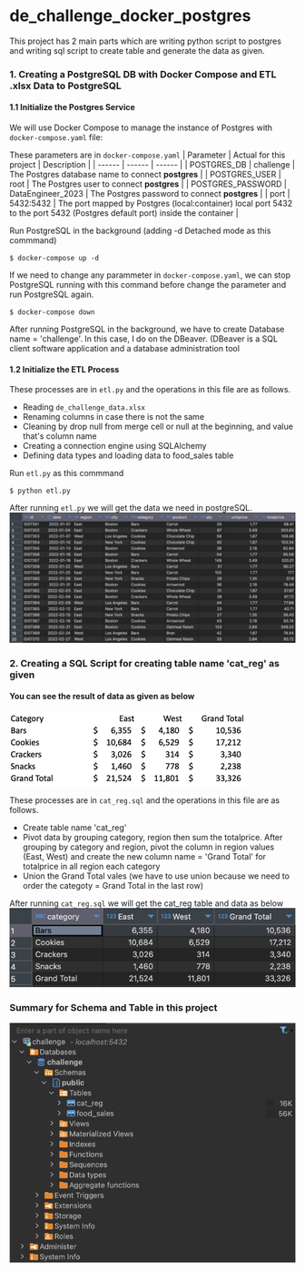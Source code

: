# de_challenge_docker_postgres
This project has 2 main parts which are writing python script to postgres and writing sql script to create table and generate the data as given.

### 1. Creating a PostgreSQL DB with Docker Compose and ETL .xlsx Data to PostgreSQL
#### 1.1 Initialize the Postgres Service
We will use Docker Compose to manage the instance of Postgres with `docker-compose.yaml` file:

These parameters are in `docker-compose.yaml`
| Parameter | Actual for this project | Description |
| ------ | ------ | ------ |
| POSTGRES_DB | challenge | The Postgres database name to connect **postgres** |
| POSTGRES_USER | root | The Postgres user to connect **postgres** |
| POSTGRES_PASSWORD | DataEngineer_2023 | The Postgres password to connect **postgres** |
| port | 5432:5432 | The port mapped by Postgres (local:container) local port 5432 to the port 5432 (Postgres default port) inside the container |

Run PostgreSQL in the background (adding -d Detached mode as this commmand)
```
$ docker-compose up -d
```
If we need to change any parammeter in `docker-compose.yaml`, we can stop PostgreSQL running with this command before change the parameter and run PostgreSQL again.
```
$ docker-compose down
```
After running PostgreSQL in the background, we have to create Database name = 'challenge'. In this case, I do on the DBeaver. (DBeaver is a SQL client software application and a database administration tool

#### 1.2 Initialize the ETL Process
These processes are in `etl.py` and the operations in this file are as follows.
- Reading `de_challenge_data.xlsx`
- Renaming columns in case there is not the same
- Cleaning by drop null from merge cell or null at the beginning, and value that's column name
- Creating a connection engine using SQLAlchemy
- Defining data types and loading data to food_sales table

Run `etl.py` as this commmand
```
$ python etl.py
```

After running `etl.py` we will get the data we need in postgreSQL.
![](pictures/food_sales_data.png)

### 2. Creating a SQL Script for creating table name 'cat_reg' as given
#### You can see the result of data as given as below
![](pictures/cat_reg_data.png)

These processes are in `cat_reg.sql` and the operations in this file are as follows.
- Create table name 'cat_reg'
- Pivot data by grouping category, region then sum the totalprice. After grouping by category and region, pivot the column in region values (East, West) and create the new column name = 'Grand Total' for totalprice in all region each category
- Union the Grand Total vales (we have to use union because we need to order the categoty = Grand Total in the last row)

After running `cat_reg.sql` we will get the cat_reg table and data as below
![](pictures/cat_reg_sql.png)

### Summary for Schema and Table in this project
![](pictures/schema_and_table.png)
